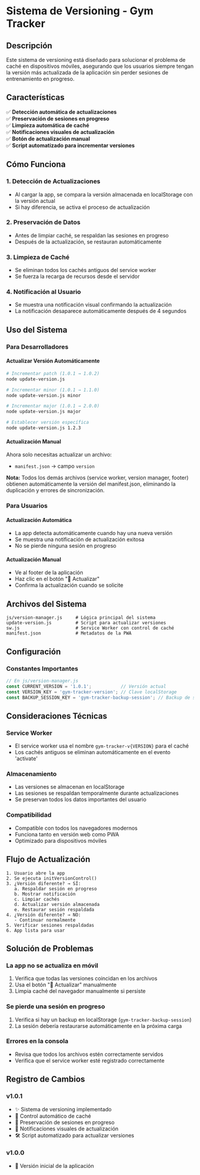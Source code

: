 # Sistema de Versioning - Gym Tracker

## Descripción

Este sistema de versioning está diseñado para solucionar el problema de caché en dispositivos móviles, asegurando que los usuarios siempre tengan la versión más actualizada de la aplicación sin perder sesiones de entrenamiento en progreso.

## Características

✅ **Detección automática de actualizaciones**  
✅ **Preservación de sesiones en progreso**  
✅ **Limpieza automática de caché**  
✅ **Notificaciones visuales de actualización**  
✅ **Botón de actualización manual**  
✅ **Script automatizado para incrementar versiones**

## Cómo Funciona

### 1. Detección de Actualizaciones
- Al cargar la app, se compara la versión almacenada en localStorage con la versión actual
- Si hay diferencia, se activa el proceso de actualización

### 2. Preservación de Datos
- Antes de limpiar caché, se respaldan las sesiones en progreso
- Después de la actualización, se restauran automáticamente

### 3. Limpieza de Caché
- Se eliminan todos los cachés antiguos del service worker
- Se fuerza la recarga de recursos desde el servidor

### 4. Notificación al Usuario
- Se muestra una notificación visual confirmando la actualización
- La notificación desaparece automáticamente después de 4 segundos

## Uso del Sistema

### Para Desarrolladores

#### Actualizar Versión Automáticamente
```bash
# Incrementar patch (1.0.1 → 1.0.2)
node update-version.js

# Incrementar minor (1.0.1 → 1.1.0)
node update-version.js minor

# Incrementar major (1.0.1 → 2.0.0)
node update-version.js major

# Establecer versión específica
node update-version.js 1.2.3
```

#### Actualización Manual
Ahora solo necesitas actualizar un archivo:
- `manifest.json` → campo `version`

**Nota:** Todos los demás archivos (service worker, version manager, footer) obtienen automáticamente la versión del manifest.json, eliminando la duplicación y errores de sincronización.

### Para Usuarios

#### Actualización Automática
- La app detecta automáticamente cuando hay una nueva versión
- Se muestra una notificación de actualización exitosa
- No se pierde ninguna sesión en progreso

#### Actualización Manual
- Ve al footer de la aplicación
- Haz clic en el botón "🔄 Actualizar"
- Confirma la actualización cuando se solicite

## Archivos del Sistema

```
js/version-manager.js     # Lógica principal del sistema
update-version.js         # Script para actualizar versiones
sw.js                     # Service Worker con control de caché
manifest.json             # Metadatos de la PWA
```

## Configuración

### Constantes Importantes

```javascript
// En js/version-manager.js
const CURRENT_VERSION = '1.0.1';           // Versión actual
const VERSION_KEY = 'gym-tracker-version'; // Clave localStorage
const BACKUP_SESSION_KEY = 'gym-tracker-backup-session'; // Backup de sesiones
```

## Consideraciones Técnicas

### Service Worker
- El service worker usa el nombre `gym-tracker-v{VERSION}` para el caché
- Los cachés antiguos se eliminan automáticamente en el evento 'activate'

### Almacenamiento
- Las versiones se almacenan en localStorage
- Las sesiones se respaldan temporalmente durante actualizaciones
- Se preservan todos los datos importantes del usuario

### Compatibilidad
- Compatible con todos los navegadores modernos
- Funciona tanto en versión web como PWA
- Optimizado para dispositivos móviles

## Flujo de Actualización

```
1. Usuario abre la app
2. Se ejecuta initVersionControl()
3. ¿Versión diferente? → SÍ:
   a. Respaldar sesión en progreso
   b. Mostrar notificación
   c. Limpiar cachés
   d. Actualizar versión almacenada
   e. Restaurar sesión respaldada
4. ¿Versión diferente? → NO:
   - Continuar normalmente
5. Verificar sesiones respaldadas
6. App lista para usar
```

## Solución de Problemas

### La app no se actualiza en móvil
1. Verifica que todas las versiones coincidan en los archivos
2. Usa el botón "🔄 Actualizar" manualmente
3. Limpia caché del navegador manualmente si persiste

### Se pierde una sesión en progreso
1. Verifica si hay un backup en localStorage (`gym-tracker-backup-session`)
2. La sesión debería restaurarse automáticamente en la próxima carga

### Errores en la consola
- Revisa que todos los archivos estén correctamente servidos
- Verifica que el service worker esté registrado correctamente

## Registro de Cambios

### v1.0.1
- ✨ Sistema de versioning implementado
- 🔧 Control automático de caché
- 💾 Preservación de sesiones en progreso
- 🎨 Notificaciones visuales de actualización
- 🛠️ Script automatizado para actualizar versiones

### v1.0.0
- 🚀 Versión inicial de la aplicación
